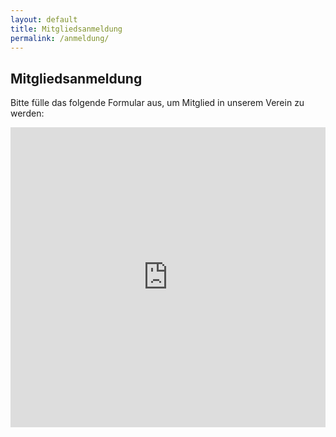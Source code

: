 ```yaml
---
layout: default
title: Mitgliedsanmeldung
permalink: /anmeldung/
---
```

## Mitgliedsanmeldung

Bitte fülle das folgende Formular aus, um Mitglied in unserem Verein zu werden:

<iframe width="640px" height="480px" src="https://forms.office.com/Pages/ResponsePage.aspx?id=yd_CcI7FxkmgfOIlIj4fhxfYiC1dqM1JlsjxuWLsFS5UMDlWQkZKNUExS1FYODlXQjIzVDZPSkZJRS4u&embed=true" frameborder="0" marginwidth="0" marginheight="0" style="border: none; max-width:100%; max-height:100vh" allowfullscreen webkitallowfullscreen mozallowfullscreen msallowfullscreen> </iframe>